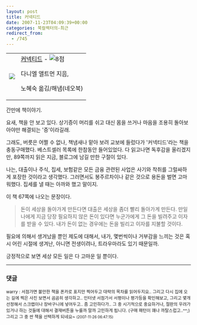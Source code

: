 ```yaml
---
layout: post
title: 커넥티드
date: 2007-11-23T04:09:39+00:00
categories: 북컬렉터의-최근
redirect_from:
  - /745
---
```


<DIV class=ttbReview >

<TABLE>

<TBODY>

<TR>

<TD><A href="http://www.aladdin.co.kr/shop/wproduct.aspx?ISBN=897337883x&amp;ttbkey=ttbjinto1216001&amp;copyPaper=1"><img src="http://image.aladdin.co.kr/coveretc/book/covermini/897337883x_1.jpg" border=0></A></TD>

<TD align=left><A class=aladdin_title href="http://www.aladdin.co.kr/shop/wproduct.aspx?ISBN=897337883x&amp;ttbkey=ttbjinto1216001&amp;copyPaper=1"><FONT color=#000000>커넥티드</FONT></A> - <img alt=8점 src="http://image.aladdin.co.kr/img/common/star_s8.gif" border=0>

다니엘 앨트먼 지음,

노혜숙 옮김/해냄(네오북)</TD></TR></TBODY></TABLE></DIV>간만에 책이야기.

요새, 책을 안 보고 있다. 상기증이 머리를 쉬고 대신 몸을 쓰거나 마음을 조용히 돌아보아야만 해결되는 '증'이라길래.

그래도, 버릇은 어쩔 수 없나, 책냄새나 맡아 보려 교보에 들렀다가 '커넥티드'라는 책을 충동구매했다. 베스트셀러 목록에 한참동안 들어있었다. 다 읽고나면 독후감을 올리겠지만, 89쪽까지 읽은 지금, 블로그에 남길 만한 구절이 있다.

나는, 대출이나 주식, 집세, 보험같은 모든 금융 관련된 사업은 사기와 착취를 그럴싸하게 포장한 것이라고 생각했다. 그러면서도 봉주르차이나 같은 것으로 용돈을 벌면 고마워했다. 집세를 낼 때는 아까와 했고 말이지.

이 책 67쪽에 나오는 문장이다.

<BLOCKQUOTE>돈이 세상을 돌아가게 만든다면 대출은 세상을 좀더 빨리 돌아가게 만든다. 만일 나에게 지금 당장 필요하지 않은 돈이 있다면 누군가에게 그 돈을 빌려주고 이자를 받을 수 있다. 내가 돈이 없는 경우에는 돈을 빌리고 이자를 지불할 것이다.</BLOCKQUOTE>

필요에 의해서 생겨났을 뿐인 제도에 대해서, 내가, 몇번씩이나 거부감을 느끼는 것은 혹시 어린 시절에 생겨난, 아니면 전생이려나, 트라우마라도 있기 때문일까.

긍정적으로 보면 세상 모든 일은 다 고마운 일 뿐이다.

* * *

### 댓글



<!--- cmt:1123 --->
<!--- mail: --->
<!--- parent:0 --->

<small class=comment>warry : 서점가면 볼만한 책을 폰카로 표지만 찍어두고 대략의 목차를 읽어두지요.. 그리고 다시 집에 오는 길에 찍은 사진 보면서 곰곰히 생각하고.. 인터넷 서점가서 서평이나 평가등을 확인해보고, 그리고 몇개 선정해서 스크랩이나 장바구니에 넣어두고.. 좀 고민하다가.. 그 중 시기적으로 중요하거나, 절판의 우려가 있거나 하는 것들에 대해서 결재버튼을 누를까 말까 고민하게 됩니다. (구매 패턴이 꽤나 까탈스럽고..^^;) 그리고 그 중 싼 책을 선택하게 되네요~ <small>(2007-11-26 06:47:15)</small></small>

